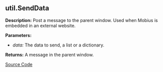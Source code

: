 ## util.SendData  
  
  
**Description:** Post a message to the parent window. Used when Mobius is embedded in an external website.  
  
**Parameters:**  
  * *data:* The data to send, a list or a dictionary.  
  
**Returns:** A message in the parent window.  

[Source Code](https://github.com/design-automation/mobius-sim-funcs/blob/main/src/modules/functions/util/SendData.ts) 